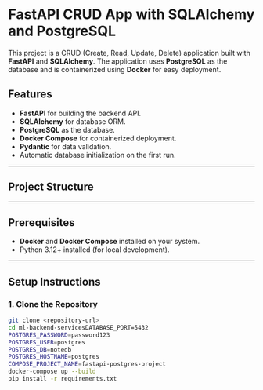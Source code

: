 # FastAPI CRUD App with SQLAlchemy and PostgreSQL

This project is a CRUD (Create, Read, Update, Delete) application built with **FastAPI** and **SQLAlchemy**. The application uses **PostgreSQL** as the database and is containerized using **Docker** for easy deployment.

## Features

- **FastAPI** for building the backend API.
- **SQLAlchemy** for database ORM.
- **PostgreSQL** as the database.
- **Docker Compose** for containerized deployment.
- **Pydantic** for data validation.
- Automatic database initialization on the first run.

---

## Project Structure

---

## Prerequisites

- **Docker** and **Docker Compose** installed on your system.
- Python 3.12+ installed (for local development).

---

## Setup Instructions

### 1. Clone the Repository
```bash
git clone <repository-url>
cd ml-backend-servicesDATABASE_PORT=5432
POSTGRES_PASSWORD=password123
POSTGRES_USER=postgres
POSTGRES_DB=notedb
POSTGRES_HOSTNAME=postgres
COMPOSE_PROJECT_NAME=fastapi-postgres-project
docker-compose up --build
pip install -r requirements.txt